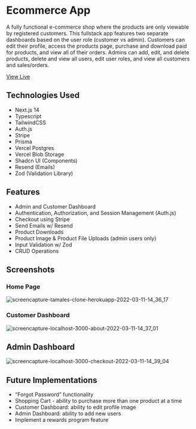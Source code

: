 # Ecommerce App

 A fully functional e-commerce shop where the products are only viewable by registered customers. This fullstack app features two separate dashboards based on the user role (customer vs admin). Customers can edit their profile, access the products page, purchase and download paid for products, and view all of their orders. Admins can add, edit, and delete products, delete and view all users, edit user roles, and view all customers and sales/orders.

[View Live](https://ecommerce-app-dun-omega.vercel.app)

## Technologies Used
- Next.js 14
- Typescript
- TailwindCSS
- Auth.js
- Stripe
- Prisma
- Vercel Postgres
- Vercel Blob Storage
- Shadcn UI (Components)
- Resend (Emails)
- Zod (Validation Library)


## Features
- Admin and Customer Dashboard
- Authentication, Authorization, and Session Management (Auth.js)
- Checkout using Stripe
- Send Emails w/ Resend
- Product Downloads
- Product Image & Product File Uploads (admin users only)
- Input Validation w/ Zod
- CRUD Operations


## Screenshots
### Home Page
![screencapture-tamales-clone-herokuapp-2022-03-11-14_36_17](https://user-images.githubusercontent.com/78451440/157984078-3d3a484f-d42c-4f49-abde-63de0eba44c0.png)


### Customer Dashboard
![screencapture-localhost-3000-about-2022-03-11-14_37_01](https://user-images.githubusercontent.com/78451440/157984122-c0e86a40-ef5a-41a0-b7cf-48068d46687a.png)



## Admin Dashboard
![screencapture-localhost-3000-checkout-2022-03-11-14_39_04](https://user-images.githubusercontent.com/78451440/157984256-d4bef063-deba-4a90-bd0a-485dfea8d4f7.png)


## Future Implementations
- “Forgot Password” functionality
- Shopping Cart - ability to purchase more than one product at a time
- Customer Dashboard: ability to edit profile image
- Admin Dashboard: ability to add new users
- Implement a rewards program feature

